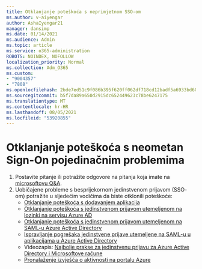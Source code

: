 ```yaml
---
title: Otklanjanje poteškoća s neprimjetnom SSO-om
ms.author: v-aiyengar
author: AshaIyengar21
manager: dansimp
ms.date: 01/14/2021
ms.audience: Admin
ms.topic: article
ms.service: o365-administration
ROBOTS: NOINDEX, NOFOLLOW
localization_priority: Normal
ms.collection: Adm_O365
ms.custom:
- "9004357"
- "7808"
ms.openlocfilehash: 2bde7ed51c9f086b395f620ff062df718cd12badf5a6933bd60ca0f81d6501eb
ms.sourcegitcommit: b5f7da89a650d2915dc652449623c78be6247175
ms.translationtype: MT
ms.contentlocale: hr-HR
ms.lasthandoff: 08/05/2021
ms.locfileid: "53920855"
---
```

# <a name="troubleshooting-seamless-single-sign-on-issues"></a>Otklanjanje poteškoća s neometan Sign-On pojedinačnim problemima

1. Postavite pitanje ili potražite odgovore na pitanja koja imate na [microsoftovu Q&A](https://docs.microsoft.com/azure/active-directory/reports-monitoring/howto-find-activity-reports#troubleshoot-issues-with-activity-reports).
1. Uobičajene probleme s besprijekornom jedinstvenom prijavom (SSO- om) potražite u sljedećim vodičima da biste otklonili poteškoće:
    - [Otklanjanje poteškoća s dodavanjem aplikacija](https://docs.microsoft.com/azure/active-directory/manage-apps/troubleshoot-adding-apps) 
    - [Otklanjanje poteškoća s jedinstvenom prijavom utemeljenom na lozinki na servisu Azure AD](https://docs.microsoft.com/azure/active-directory/manage-apps/troubleshoot-password-based-sso) 
    - [Otklanjanje poteškoća s jedinstvenom prijavom utemeljenom na SAML-u Azure Active Directory](https://docs.microsoft.com/azure/active-directory/manage-apps/troubleshoot-saml-based-sso) 
    - [Ispravljanje pogrešaka jedinstvene prijave utemeljene na SAML-u u aplikacijama u Azure Active Directory](https://docs.microsoft.com/azure/active-directory/manage-apps/debug-saml-sso-issues) 
    - Videozapis: [Najbolje prakse za jedinstvenu prijavu za Azure Active Directory i Microsoftove račune](https://azure.microsoft.com/resources/videos/ignite-2018-single-sign-on-best-practices-for-azure-active-directory-and-microsoft-accounts/) 
    - [Pronalaženje izvješća o aktivnosti na portalu Azure](https://docs.microsoft.com/azure/active-directory/reports-monitoring/howto-find-activity-reports#troubleshoot-issues-with-activity-reports)